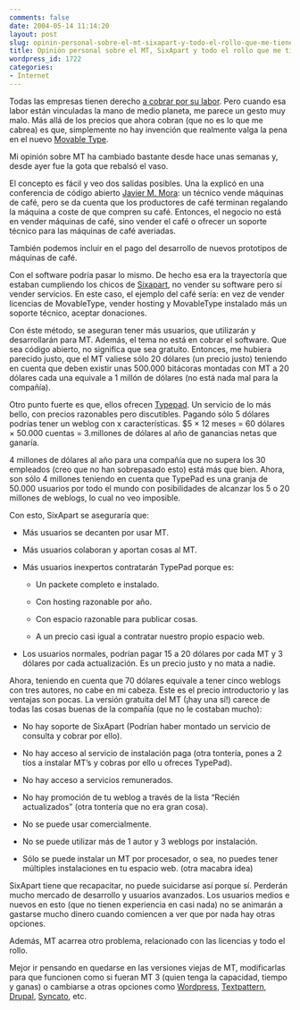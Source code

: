 ```yaml
---
comments: false
date: 2004-05-14 11:14:20
layout: post
slug: opinin-personal-sobre-el-mt-sixapart-y-todo-el-rollo-que-me-tiene-asqueado
title: Opinión personal sobre el MT, SixApart y todo el rollo que me tiene asqueado
wordpress_id: 1722
categories:
- Internet
---
```


Todas las empresas tienen derecho [a cobrar por su labor](http://www.sixapart.com/corner/archives/2004/05/its_about_time.shtml). Pero cuando esa labor están vinculadas la mano de medio planeta, me parece un gesto muy malo. Más allá de los precios que ahora cobran (que no es lo que me cabrea) es que, simplemente no hay invención que realmente valga la pena en el nuevo  [Movable Type](http://www.movabletype.org).





Mi opinión sobre MT ha cambiado bastante desde hace unas semanas y, desde ayer fue la gota que rebalsó el vaso.





El concepto es fácil y veo dos salidas posibles. Una la explicó en una conferencia de código abierto [Javier M. Mora](http://www.barbacana.net/javierm/): un técnico vende máquinas de café, pero se da cuenta que los productores de café terminan regalando la máquina a coste de que compren su café. Entonces, el negocio no está en vender máquinas de café, sino vender el café o ofrecer un soporte técnico para las máquinas de café averiadas.





También podemos incluir en el pago del desarrollo de nuevos prototipos de máquinas de café.





Con el software podría pasar lo mismo. De hecho esa era la trayectoría que estaban cumpliendo los chicos de [Sixapart](http://www.sixapart.com), no vender su software pero sí vender servicios. En este caso, el ejemplo del café sería: en vez de vender licencias de MovableType, vender hosting y  MovableType instalado más un soporte técnico, aceptar donaciones.





Con éste método, se aseguran tener más usuarios, que utilizarán y desarrollarán para MT. Además, el tema no está en cobrar el software. Que sea código abierto, no significa que sea gratuito. Entonces, me hubiera parecido justo, que el MT valiese sólo 20 dólares (un precio justo) teniendo en cuenta que deben existir unas 500.000 bitácoras montadas con MT a 20 dólares cada una equivale a 1 millón de dólares (no está nada mal para la compañía).





Otro punto fuerte es que, ellos ofrecen [Typepad](http://www.typepad.com). Un servicio de lo más bello, con precios razonables pero discutibles. Pagando sólo 5 dólares podrías tener un weblog con x características. $5 &times; 12 meses = 60 dólares &times; 50.000 cuentas = 3.millones de dólares al año de ganancias netas que ganaría.





4 millones de dólares al año para una compañía que no supera los 30 empleados (creo que no han sobrepasado esto) está más que bien. Ahora, son sólo 4 millones teniendo en cuenta que TypePad es una granja de 50.000 usuarios por todo el mundo con posibilidades de alcanzar los 5 o 20 millones de weblogs, lo cual no veo imposible.





Con esto, SixApart se aseguraría que:





  


  * Más usuarios se decanten por usar MT.


  * Más usuarios colaboran y aportan cosas al MT.


  * Más usuarios inexpertos contratarán TypePad porque es:  

  


    * Un packete completo e instalado.


    * Con hosting razonable por año.


    * Con espacio razonable para publicar cosas.


    * A un precio casi igual a contratar nuestro propio espacio web.

  




  * Los usuarios normales, podrían pagar 15 a 20 dólares por cada MT y 3 dólares por cada actualización. Es un precio justo y no mata a nadie.





Ahora, teniendo en cuenta que 70 dólares equivale a tener cinco weblogs con tres autores, no cabe en mi cabeza. Este es el precio introductorio y las ventajas son pocas. La versión gratuita del MT (¡hay una sí!) carece de todas las cosas buenas de la compañía (que no le costaban mucho):





  


  * No hay soporte de SixApart (Podrían haber montado un servicio de consulta y cobrar por ello).


  * No hay acceso al servicio de instalación paga (otra tontería, pones a 2 tíos a instalar MT’s y cobras por ello u ofreces TypePad).


  * No hay acceso a servicios remunerados.


  * No hay promoción de tu weblog a través de la lista “Recién actualizados” (otra tontería que no era gran cosa).


  * No se puede usar comercialmente.


  * No se puede utilizar más de 1 autor y 3 weblogs por instalación.


  * Sólo se puede instalar un MT por procesador, o sea, no puedes tener múltiples instalaciones en tu espacio web. (otra macabra idea)





SixApart tiene que recapacitar, no puede suicidarse así porque sí. Perderán mucho mercado de desarrollo y usuarios avanzados. Los usuarios medios e nuevos en esto (que no tienen experiencia en casi nada) no se animarán a gastarse mucho dinero cuando comiencen a ver que por nada hay otras opciones.





Además, MT acarrea otro problema, relacionado con las licencias y todo el rollo.





Mejor ir pensando en quedarse en las versiones viejas de MT, modificarlas para que funcionen como si fueran MT 3 (quien tenga la capacidad, tiempo y ganas) o cambiarse a otras opciones como [Wordpress](http://wordpress.org), [Textpattern](http://www.textpattern.com), [Drupal](http://www.drupal.org), [Syncato](http://www.syncato.org), etc.




 
